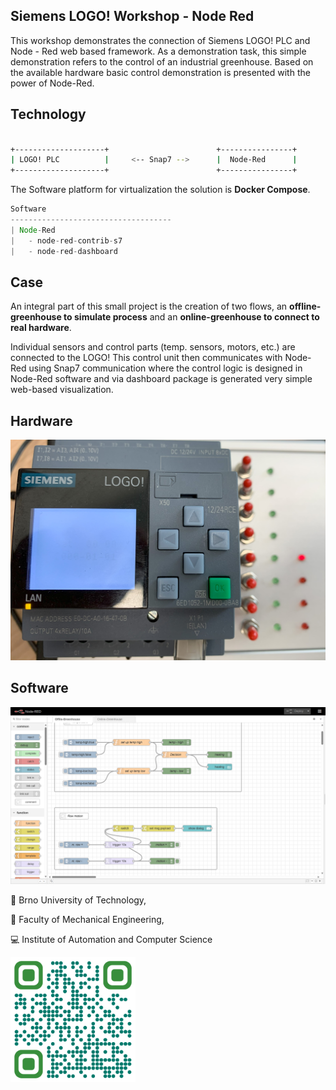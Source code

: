 ## Siemens LOGO! Workshop - Node Red

This workshop demonstrates the connection of Siemens LOGO! PLC and Node - Red web based framework. As a demonstration task, this simple demonstration refers to the control of an industrial greenhouse. Based on the available hardware basic control demonstration is presented with the power of Node-Red.


## Technology

```bash

+--------------------+                        +----------------+
| LOGO! PLC          |     <-- Snap7 -->      |  Node-Red      |
+--------------------+                        +----------------+


```

The Software platform for virtualization the solution is **Docker Compose**.


```javascript
Software
------------------------------------
| Node-Red
|   - node-red-contrib-s7
|   - node-red-dashboard
```

## Case

An integral part of this small project is the creation of two flows, an **offline-greenhouse to simulate process** and an **online-greenhouse to connect to real hardware**.

Individual sensors and control parts (temp. sensors, motors, etc.) are connected to the LOGO! This control unit then communicates with Node-Red using Snap7 communication where the control logic is designed in Node-Red software and via dashboard package is generated very simple web-based visualization.


## Hardware

![ex2](/docs/s2.jpg)

## Software

![ex1](/docs/s1.png)

:red_circle: Brno University of Technology,

:large_blue_circle: Faculty of Mechanical Engineering,

:computer: Institute of Automation and Computer Science

<img src="./docs/qrcode.png" alt="drawing" width="200"/>